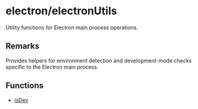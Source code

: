 # electron/electronUtils

Utility functions for Electron main process operations.

## Remarks

Provides helpers for environment detection and development-mode checks
specific to the Electron main process.

## Functions

- [isDev](functions/isDev.md)
